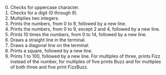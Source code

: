 0. Checks for uppercase character.
1. Checks for a digit (0 through 9).
2. Multiplies two integers.
3. Prints the numbers, from 0 to 9, followed by a new line.
4. Prints the numbers, from 0 to 9, except 2 and 4, followed by a new line.
5. Prints 10 times the numbers, from 0 to 14, followed by a new line.
6. Draws a straight line in the terminal.
7. Draws a diagonal line on the terminal.
8. Prints a square, followed by a new line.
9. Prints 1 to 100, followed by a new line. For multiples of three, prints Fizz instead of the number, for multiples of five prints Buzz and for multiples of both three and five print FizzBuzz.
